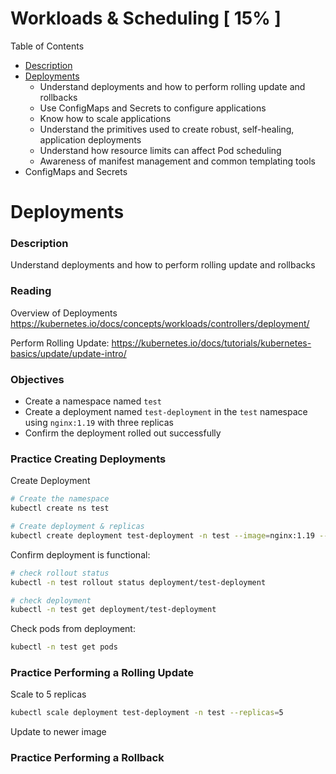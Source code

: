 # Workloads & Scheduling [ 15% ]

Table of Contents

- [Description](#Description)
- [Deployments](#Deployments)
  - Understand deployments and how to perform rolling update and rollbacks
  - Use ConfigMaps and Secrets to configure applications
  - Know how to scale applications
  - Understand the primitives used to create robust, self-healing, application deployments
  - Understand how resource limits can affect Pod scheduling 
  - Awareness of manifest management and common templating tools
- ConfigMaps and Secrets

# Deployments

### Description

Understand deployments and how to perform rolling update and rollbacks

### Reading

Overview of Deployments https://kubernetes.io/docs/concepts/workloads/controllers/deployment/

Perform Rolling Update: https://kubernetes.io/docs/tutorials/kubernetes-basics/update/update-intro/

### Objectives

- Create a namespace named `test`
- Create a deployment named `test-deployment` in the `test` namespace using `nginx:1.19` with three replicas
- Confirm the deployment rolled out successfully

### Practice Creating Deployments

Create Deployment


```bash
# Create the namespace
kubectl create ns test

# Create deployment & replicas
kubectl create deployment test-deployment -n test --image=nginx:1.19 --replicas=3
```

Confirm deployment is functional:

```bash
# check rollout status
kubectl -n test rollout status deployment/test-deployment

# check deployment
kubectl -n test get deployment/test-deployment
```

Check pods from deployment:

```bash
kubectl -n test get pods
```

### Practice Performing a Rolling Update

Scale to 5 replicas

```bash
kubectl scale deployment test-deployment -n test --replicas=5 
```

Update to newer image



### Practice Performing a Rollback

